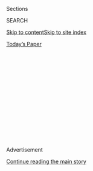 <div id="app">

<div>

<div>

<div>

<div class="NYTAppHideMasthead css-1q2w90k e1suatyy0">

<div class="section css-ui9rw0 e1suatyy2">

<div class="css-eph4ug er09x8g0">

<div class="css-6n7j50">

</div>

<span class="css-1dv1kvn">Sections</span>

<div class="css-10488qs">

<span class="css-1dv1kvn">SEARCH</span>

</div>

[Skip to content](#site-content)[Skip to site index](#site-index)

</div>

<div class="css-10698na e1huz5gh0">

</div>

</div>

<div id="masthead-bar-one" class="section hasLinks css-15hmgas e1csuq9d3">

<div class="css-uqyvli e1csuq9d0">

</div>

<div class="css-1uqjmks e1csuq9d1">

</div>

<div class="css-9e9ivx">

[](https://myaccount.nytimes.com/auth/login?response_type=cookie&client_id=vi)

</div>

<div class="css-1bvtpon e1csuq9d2">

[Today’s Paper](https://www.nytimes.com/section/todayspaper)

</div>

</div>

</div>

</div>

<div data-aria-hidden="false">

<div id="site-content" role="main">

<div>

<div class="css-1aor85t" style="opacity:0.000000001;z-index:-1;visibility:hidden">

<div class="css-1hqnpie">

<div class="css-epjblv">

<span class="css-17xtcya">[Opinion](/section/opinion)</span><span class="css-x15j1o">|</span><span class="css-fwqvlz">God
Did Not Commute Roger Stone’s Sentence</span>

</div>

<div class="css-k008qs">

<div class="css-1iwv8en">

<span class="css-18z7m18"></span>

<div>

</div>

</div>

<span class="css-1n6z4y">https://nyti.ms/3j5shCW</span>

<div class="css-1705lsu">

<div class="css-4xjgmj">

<div class="css-4skfbu" role="toolbar" data-aria-label="Social Media Share buttons, Save button, and Comments Panel with current comment count" data-testid="share-tools">

  - 
  - 
  - 
  - 
    
    <div class="css-6n7j50">
    
    </div>

  - 
  - 

</div>

</div>

</div>

</div>

</div>

</div>

<div id="NYT_TOP_BANNER_REGION" class="css-13pd83m">

</div>

<div id="top-wrapper" class="css-1sy8kpn">

<div id="top-slug" class="css-l9onyx">

Advertisement

</div>

[Continue reading the main story](#after-top)

<div class="ad top-wrapper" style="text-align:center;height:100%;display:block;min-height:250px">

<div id="top" class="place-ad" data-position="top" data-size-key="top">

</div>

</div>

<div id="after-top">

</div>

</div>

<div>

<div class="css-v5btjw etb61u70">

<div class="css-v05ibm etb61u71">

[Opinion](/section/opinion)

</div>

</div>

<div id="sponsor-wrapper" class="css-1hyfx7x">

<div id="sponsor-slug" class="css-19vbshk">

Supported by

</div>

[Continue reading the main story](#after-sponsor)

<div id="sponsor" class="ad sponsor-wrapper" style="text-align:center;height:100%;display:block">

</div>

<div id="after-sponsor">

</div>

</div>

<div class="css-186x18t">

</div>

<div class="css-1vkm6nb ehdk2mb0">

# God Did Not Commute Roger Stone’s Sentence

</div>

Trump’s enablers recast rationalizations as righteousness.

<div class="css-18e8msd">

<div class="css-vp77d3 epjyd6m0">

<div class="css-1p10dcb ey68jwv0" data-aria-hidden="true">

[![Frank
Bruni](https://static01.nyt.com/images/2018/04/03/opinion/frank-bruni/frank-bruni-thumbLarge.png
"Frank Bruni")](https://www.nytimes.com/by/frank-bruni)

</div>

<div class="css-1baulvz">

By [<span class="css-1baulvz last-byline" itemprop="name">Frank
Bruni</span>](https://www.nytimes.com/by/frank-bruni)

<div class="css-8atqhb">

Opinion Columnist

</div>

</div>

</div>

  - July 15, 2020

  - 
    
    <div class="css-4xjgmj">
    
    <div class="css-d8bdto" role="toolbar" data-aria-label="Social Media Share buttons, Save button, and Comments Panel with current comment count" data-testid="share-tools">
    
      - 
      - 
      - 
      - 
        
        <div class="css-6n7j50">
        
        </div>
    
      - 
      - 
    
    </div>
    
    </div>

</div>

<div class="css-79elbk" data-testid="photoviewer-wrapper">

<div class="css-z3e15g" data-testid="photoviewer-wrapper-hidden">

</div>

<div class="css-1a48zt4 ehw59r15" data-testid="photoviewer-children">

![<span class="css-16f3y1r e13ogyst0" data-aria-hidden="true">Roger
Stone outside the federal court in Washington in
2019.</span><span class="css-cnj6d5 e1z0qqy90" itemprop="copyrightHolder"><span class="css-1ly73wi e1tej78p0">Credit...</span><span><span>Manuel
Balce Ceneta/Associated
Press</span></span></span>](https://static01.nyt.com/images/2020/07/15/opinion/15bruniWeb/15bruniWeb-articleLarge.jpg?quality=75&auto=webp&disable=upscale)

</div>

</div>

</div>

<div class="section meteredContent css-1r7ky0e" name="articleBody" itemprop="articleBody">

<div class="css-1fanzo5 StoryBodyCompanionColumn">

<div class="css-53u6y8">

*This article is part of Frank Bruni’s free newsletter. You can* [*sign
up here*](https://www.nytimes.com/newsletters/frank-bruni) *to receive
it every Wednesday.*

As the start of his prison sentence approached, Roger Stone didn’t
despair.

“I had prayed fervently,” the felon told Mike Allen of Axios in [a phone
interview](https://www.axios.com/roger-stone-interview-campaign-trump-37b8e1d9-cd72-47ea-8401-801b99d1ea0f.html)
a few days ago, adding that he believed that “the whole matter was in
God’s hands” and that “God would provide.”

“And he did,” Stone said.

No, Mr. Stone. *President Trump* provided. That’s who [commuted your
sentence](https://www.nytimes.com/2020/07/10/us/politics/trump-roger-stone-clemency.html)
and set you free, which you have no business being. And this conflation
of human corruption and divine intervention, of “The Apprentice” and the
Almighty, has gone too far and has to stop. It’s an insult to true
faith. It’s cheap.

I’m not going to detail the ways in which godliness and Trumpiness are
at violent odds with each other. I’m not going to delineate the
president’s digressions from the Commandments. That’s an exercise in the
blindingly obvious.

</div>

</div>

<div class="css-1fanzo5 StoryBodyCompanionColumn">

<div class="css-53u6y8">

Nor do I care to revisit the question of why so many evangelicals and
other conservative Christians support Trump, because it has been amply
visited and there’s no mystery there. Trump has aligned certain
positions of his — principally, opposition to legal abortion — with
theirs. They’ll accept his profanity in return for his judges. It’s a
calculation, pure and simple: a compromise. Politics is lousy with them.

But I do want to flag the propensity for God talk among Trump’s
unscrupulous minions. I want to object to their use of God as a cover,
their nod to God to justify their service to a president who no doubt
thinks that the Golden Rule refers to the requisite measure of gilding
for a skyscraper or casino.

They have turned God into a prop, a tic, and while they’re welcome to
their rationalizations, they’re not entitled to their righteousness. I’m
not offended on behalf of God. I’m offended on behalf of decency.

Kayleigh McEnany, the relatively new White House press secretary, wears
a silver cross around her neck. As [a recent profile of
her](https://www.theatlantic.com/politics/archive/2020/06/kayleigh-mcenany-trump-evangelicals/613471/)
in The Atlantic by Emma Green pointed out, she publicly faith-shamed
reporters who challenged Trump’s blasé attitude toward the pandemic as a
group that “desperately wants to see these churches and houses of
worship stay closed.”

And in a recent interview with the Christian Broadcasting Network,
McEnany said: “I stand as a Christian woman, someone who believes in
equality and truth and loyalty and honesty.” She also, by all
appearances, believes in Trump, which doesn’t quite square with those
other principles. But it does give her a pedestal.

</div>

</div>

<div class="css-1fanzo5 StoryBodyCompanionColumn">

<div class="css-53u6y8">

“Only God could deliver such a savior to our nation and only God could
allow me to help,” Brad Parscale, who is managing Trump’s re-election
campaign,
[tweeted](https://twitter.com/parscale/status/1123212317376811009) last
year. Hmm. I don’t know about that. Vladimir Putin and Mark Zuckerberg
played their parts.

Sarah Huckabee Sanders, who once had McEnany’s job, [suggested that
Trump was
chosen](https://www.politico.com/story/2019/04/30/donald-trump-evangelicals-god-1294578)
for his current task by God. So did Mike Pompeo, the secretary of state.

I wouldn’t be at all surprised if Bill Barr, the attorney general, more
or less shares that view. The tenor of [a big
speech](https://www.justice.gov/opa/speech/attorney-general-william-p-barr-delivers-remarks-law-school-and-de-nicola-center-ethics)
he gave last year at the University of Notre Dame made clear that he
sees himself as a soldier in a holy war between the Judeo-Christian
tradition and godless secularists. He must see Trump as the general,
given [how
obsequiously](https://www.nytimes.com/2019/12/10/opinion/william-barr-trump.html)
he marches behind him.

I have enormous respect for people of faith, or at least for many of
them, because their conviction can be a wellspring of empathy,
generosity, grace. But those traits also flourish in many people who
don’t belong to any organized religion or, for that matter, don’t
believe in God. And invoking God — as so many of Trump’s enablers do —
is no predictor of rectitude or real devotion. Sometimes it’s just a
reflex. Other times it’s a ruse.

I myself am not conventionally religious. I’m not versed in theology,
either. So I cannot claim to understand God’s design any better than the
Trump aides who drone on about it do. I’m no more tapped into God than
Roger Stone is.

But I’m nonetheless confident that no God would smile on Trump’s
stewardship of this pandemic, during which so many lives are being
needlessly lost. No God would bless Trump’s march across Lafayette
Square, which was [cleared with force and tear
gas](https://www.nytimes.com/2020/06/01/us/politics/trump-st-johns-church-bible.html),
so that he could brandish a Bible for photographers, turning a sacred
text into a partisan bauble.

No God would fail to notice the void of penitence in a president with so
much to atone for. And no God would put Stone, a dirty-trickster who has
never demonstrated any discernible interest in cleansing himself, at the
top of his to-do list, liberating him so that he could rejoin the ranks
of Republicans intent on securing Trump another four years.

Good luck to them. Polls, death tolls and the president’s [increasingly
unhinged
behavior](https://www.nytimes.com/2020/07/14/us/politics/trump-news-conference.html)
suggest that they haven’t a prayer.

*I invite you to sign up for my free* [*weekly email
newsletter*](https://www.nytimes.com/newsletters/frank-bruni)*. You can
follow me on Twitter
(*[*@FrankBruni*](https://twitter.com/FrankBruni)*).*

*Listen to* [*“The Argument”
podcast*](https://www.nytimes.com/column/the-argument) *every Thursday
morning, with Ross Douthat, Michelle Goldberg and me.*

</div>

</div>

</div>

<div>

</div>

<div>

</div>

<div>

</div>

<div>

<div id="bottom-wrapper" class="css-1ede5it">

<div id="bottom-slug" class="css-l9onyx">

Advertisement

</div>

[Continue reading the main story](#after-bottom)

<div id="bottom" class="ad bottom-wrapper" style="text-align:center;height:100%;display:block;min-height:90px">

</div>

<div id="after-bottom">

</div>

</div>

</div>

</div>

</div>

## Site Index

<div>

</div>

## Site Information Navigation

  - [© <span>2020</span> <span>The New York Times
    Company</span>](https://help.nytimes.com/hc/en-us/articles/115014792127-Copyright-notice)

<!-- end list -->

  - [NYTCo](https://www.nytco.com/)
  - [Contact
    Us](https://help.nytimes.com/hc/en-us/articles/115015385887-Contact-Us)
  - [Work with us](https://www.nytco.com/careers/)
  - [Advertise](https://nytmediakit.com/)
  - [T Brand Studio](http://www.tbrandstudio.com/)
  - [Your Ad
    Choices](https://www.nytimes.com/privacy/cookie-policy#how-do-i-manage-trackers)
  - [Privacy](https://www.nytimes.com/privacy)
  - [Terms of
    Service](https://help.nytimes.com/hc/en-us/articles/115014893428-Terms-of-service)
  - [Terms of
    Sale](https://help.nytimes.com/hc/en-us/articles/115014893968-Terms-of-sale)
  - [Site Map](https://spiderbites.nytimes.com)
  - [Help](https://help.nytimes.com/hc/en-us)
  - [Subscriptions](https://www.nytimes.com/subscription?campaignId=37WXW)

</div>

</div>

</div>

</div>
